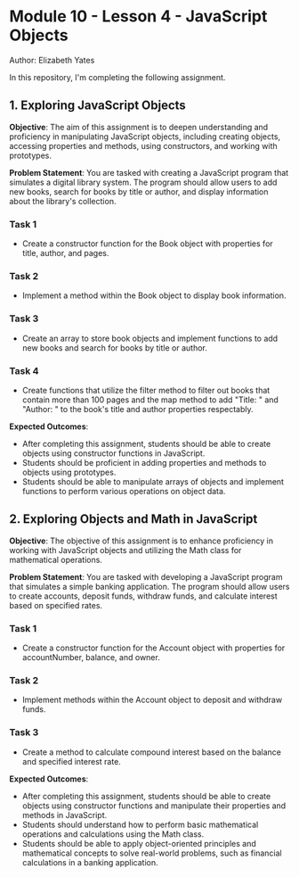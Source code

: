 # Module 10 - Lesson 4 - JavaScript Objects
Author: Elizabeth Yates

In this repository, I'm completing the following assignment. 

## 1. Exploring JavaScript Objects

**Objective**: The aim of this assignment is to deepen understanding and proficiency in manipulating JavaScript objects, including creating objects, accessing properties and methods, using constructors, and working with prototypes.

**Problem Statement**: You are tasked with creating a JavaScript program that simulates a digital library system. The program should allow users to add new books, search for books by title or author, and display information about the library's collection.

### Task 1

- Create a constructor function for the Book object with properties for title, author, and pages.

### Task 2

- Implement a method within the Book object to display book information.

### Task 3 

- Create an array to store book objects and implement functions to add new books and search for books by title or author.

### Task 4

- Create functions that utilize the filter method to filter out books that contain more than 100 pages and the map method to add "Title: " and "Author: " to the book's title and author properties respectably.

**Expected Outcomes**:
- After completing this assignment, students should be able to create objects using constructor functions in JavaScript.
- Students should be proficient in adding properties and methods to objects using prototypes.
- Students should be able to manipulate arrays of objects and implement functions to perform various operations on object data.

## 2. Exploring Objects and Math in JavaScript

**Objective**: The objective of this assignment is to enhance proficiency in working with JavaScript objects and utilizing the Math class for mathematical operations.

**Problem Statement**: You are tasked with developing a JavaScript program that simulates a simple banking application. The program should allow users to create accounts, deposit funds, withdraw funds, and calculate interest based on specified rates.

### Task 1 

- Create a constructor function for the Account object with properties for accountNumber, balance, and owner.

### Task 2

- Implement methods within the Account object to deposit and withdraw funds.

### Task 3

- Create a method to calculate compound interest based on the balance and specified interest rate.

**Expected Outcomes**:
- After completing this assignment, students should be able to create objects using constructor functions and manipulate their properties and methods in JavaScript.
- Students should understand how to perform basic mathematical operations and calculations using the Math class.
- Students should be able to apply object-oriented principles and mathematical concepts to solve real-world problems, such as financial calculations in a banking application.